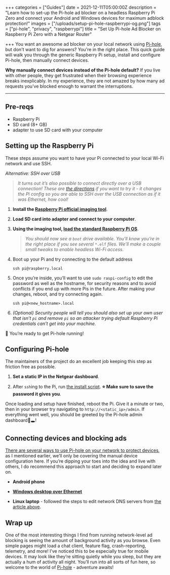 +++
categories = ["Guides"]
date = 2021-12-11T05:00:00Z
description = "Learn how to set-up the Pi-hole ad blocker on a headless Raspberry Pi Zero and connect your Android and Windows devices for maximum adblock protection!"
images = ["/uploads/setup-pi-hole-raspberrypi-og.png"]
tags = ["pi-hole", "privacy", "raspberrypi"]
title = "Set Up Pi-hole Ad Blocker on Raspberry Pi Zero with a Netgear Router"

+++
You want an awesome ad blocker on your local network using [Pi-hole](https://pi-hole.net), but don't want to dig for answers? You're in the right place. This quick guide will walk you through the generic Raspberry Pi setup, install and configure Pi-hole, then manually connect devices.

**Why manually connect devices instead of the Pi-hole default?** If you live with other people, they get frustrated when their browsing experience breaks inexplicably. In my experience, they are not amazed by how many ad requests you've blocked enough to warrant the interruptions.

---

## Pre-reqs

- Raspberry Pi
- SD card (8+ GB)
- adapter to use SD card with your computer

## Setting up the Raspberry Pi

These steps assume you want to have your Pi connected to your local Wi-Fi network and use SSH.

_Alternative: SSH over USB_
> _It turns out it’s also possible to connect directly over a USB connection! These are [the directions](https://howchoo.com/pi/raspberry-pi-gadget-mode) if you want to try it - it changes the Pi config so you are able to SSH over the USB connection as if it was Ethernet, how cool!_


1. **Install the [Raspberry Pi official imaging tool](https://www.raspberrypi.com/software/)**.

2. **Load SD card into adapter and connect to your computer**.

3. **Using the imaging tool, [load the standard Raspberry Pi OS](https://www.youtube.com/watch?v=ntaXWS8Lk34)**.

     > *You should now see a `boot` drive available. You’ll know you’re in the    right place if you see several* `*.elf` *files. We’ll make a couple small tweaks to enable headless Wi-Fi access.*

4. Boot up your Pi and try connecting to the default address
    ```
    ssh pi@raspberry.local
    ```

5. Once you’re inside, you’ll want to use `sudo raspi-config` to edit the password as well as the hostname, for security reasons and to avoid conflicts if you end up with more Pis in the future. After making your changes, reboot, and try connecting again.
    ```
    ssh pi@<new_hostname>.local
    ```


6. _(Optional) Security people will tell you should also set up your own user that isn’t `pi` and remove `pi` so an attacker trying default Raspberry Pi credentials can’t get into your machine._

🤖 You’re ready to get Pi-hole running!

## Configuring Pi-hole

The maintainers of the project do an excellent job keeping this step as friction free as possible.

1. **Set a static IP in the Netgear dashboard**.

2. After `ssh`ing to the Pi, run [the install script](https://github.com/pi-hole/pi-hole#alternative-install-methods). **⭐ Make sure to save the password it gives you**.

Once loading and setup have finished, reboot the Pi. Give it a minute or two, then in your browser try navigating to `http://<static_ip>/admin`. If everything went well, you should be greeted by the Pi-hole admin dashboard🥧🕳!

## Connecting devices and blocking ads

[There are several ways to use Pi-hole on your network to protect devices](https://discourse.pi-hole.net/t/how-do-i-configure-my-devices-to-use-pi-hole-as-their-dns-server/245), as I mentioned earlier, we’ll only be covering the manual device configuration here. If you’re dipping your toes into the idea and live with others, I do recommend this approach to start and deciding to expand later on.

- **Android phone**

- [**Windows desktop over Ethernet**](https://www.windowscentral.com/how-change-your-pcs-dns-settings-windows-10)

- **Linux laptop** - followed the steps to edit network DNS servers from [the article above](https://discourse.pi-hole.net/t/how-do-i-configure-my-devices-to-use-pi-hole-as-their-dns-server/245).

## Wrap up

One of the most interesting things I find from running network-level ad blocking is seeing the amount of background activity as you browse. Even simple pages might load a chat client, feature flag, crash-reporting, telemetry, and more! I’ve noticed this to be especially true for mobile devices. It may look like they’re sitting quietly while you sleep, but they are actually a hum of activity all night. You’ll run into all sorts of fun here, so welcome to the world of [Pi-hole](https://pi-hole.net) - adventure awaits!
